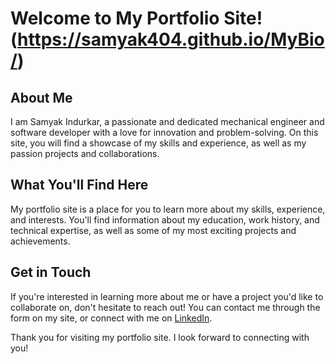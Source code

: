 # Welcome to My Portfolio Site! (https://samyak404.github.io/MyBio/)

## About Me

I am Samyak Indurkar, a passionate and dedicated mechanical engineer and software developer with a love for innovation and problem-solving. On this site, you will find a showcase of my skills and experience, as well as my passion projects and collaborations.

## What You'll Find Here

My portfolio site is a place for you to learn more about my skills, experience, and interests. You'll find information about my education, work history, and technical expertise, as well as some of my most exciting projects and achievements.

## Get in Touch

If you're interested in learning more about me or have a project you'd like to collaborate on, don't hesitate to reach out! You can contact me through the form on my site, or connect with me on [LinkedIn](https://www.linkedin.com/in/samyak-indurkar/).

Thank you for visiting my portfolio site. I look forward to connecting with you!
